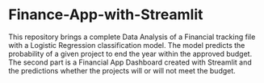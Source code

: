 # Finance-App-with-Streamlit
This repository brings a complete Data Analysis of a Financial tracking file with a Logistic Regression classification model.
The model predicts the probability of a given project to end the year within the approved budget.
The second part is a Financial App Dashboard created with Streamlit and the predictions whether the projects will or will not meet the budget.
